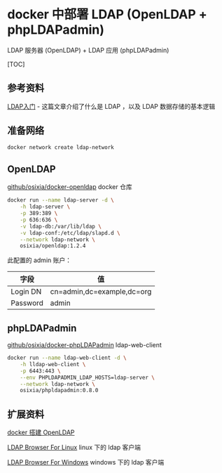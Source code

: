 # docker 中部署 LDAP (OpenLDAP + phpLDAPadmin)

LDAP 服务器 (OpenLDAP) + LDAP 应用 (phpLDAPadmin)

[TOC]

## 参考资料

[LDAP入门](https://www.jianshu.com/p/7e4d99f6baaf) - 这篇文章介绍了什么是 LDAP ，以及 LDAP 数据存储的基本逻辑

## 准备网络

```sh
docker network create ldap-network
```

## OpenLDAP

[github/osixia/docker-openldap](https://github.com/osixia/docker-openldap) docker 仓库

```sh
docker run --name ldap-server -d \
	-h ldap-server \
	-p 389:389 \
	-p 636:636 \
	-v ldap-db:/var/lib/ldap \
	-v ldap-conf:/etc/ldap/slapd.d \
	--network ldap-network \
	osixia/openldap:1.2.4
```

此配置的 admin 账户：

| 字段     | 值                         |
| -------- | -------------------------- |
| Login DN | cn=admin,dc=example,dc=org |
| Password | admin                      |

## phpLDAPadmin

[github/osixia/docker-phpLDAPadmin](https://github.com/osixia/docker-phpLDAPadmin) ldap-web-client

```sh
docker run --name ldap-web-client -d \
	-h lldap-web-client \
	-p 6443:443 \
    --env PHPLDAPADMIN_LDAP_HOSTS=ldap-server \
    --network ldap-network \
    osixia/phpldapadmin:0.8.0
```

## 扩展资料

[docker 搭建 OpenLDAP](https://www.jianshu.com/p/7f0ab0845066)

[LDAP Browser For Linux](http://www.ldapbrowserlinux.com/) linux 下的 ldap 客户端

[LDAP Browser For Windows](http://www.ldapbrowserwindows.com/) windows 下的 ldap 客户端